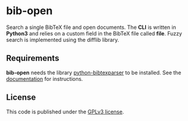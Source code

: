 # bib-open
Search a single BibTeX file and open documents.
The **CLI** is written in **Python3** and relies on a custom field in the BibTeX file called **file**.
Fuzzy search is implemented using the difflib library.

## Requirements
**bib-open** needs the library [python-bibtexparser](https://github.com/sciunto-org/python-bibtexparser "git repository") to be installed.
See the [documentation](https://bibtexparser.readthedocs.io/en/v0.6.2/) for instructions.

## License
This code is published under the [GPLv3 license](./LICENSE.txt).
